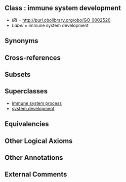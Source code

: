 
## Class : immune system development

 * *IRI* = http://purl.obolibrary.org/obo/GO_0002520
 * *Label* = immune system development

## Synonyms


## Cross-references


## Subsets


## Superclasses

 * [immune system process](../../GO/76/GO_0002376.md)
 * [system development](../../GO/31/GO_0048731.md)

## Equivalencies


## Other Logical Axioms


## Other Annotations


## External Comments

